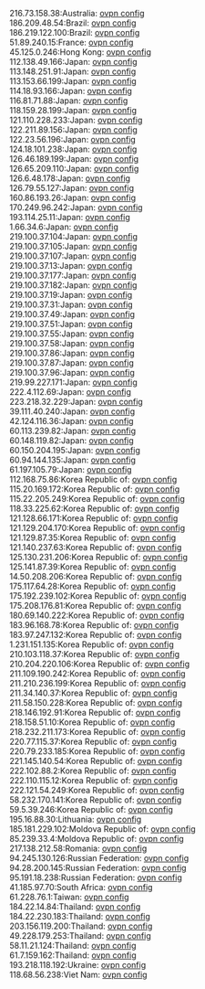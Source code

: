 216.73.158.38:Australia: [ovpn config](vpn/216_73_158_38.ovpn)  
186.209.48.54:Brazil: [ovpn config](vpn/186_209_48_54.ovpn)  
186.219.122.100:Brazil: [ovpn config](vpn/186_219_122_100.ovpn)  
51.89.240.15:France: [ovpn config](vpn/51_89_240_15.ovpn)  
45.125.0.246:Hong Kong: [ovpn config](vpn/45_125_0_246.ovpn)  
112.138.49.166:Japan: [ovpn config](vpn/112_138_49_166.ovpn)  
113.148.251.91:Japan: [ovpn config](vpn/113_148_251_91.ovpn)  
113.153.66.199:Japan: [ovpn config](vpn/113_153_66_199.ovpn)  
114.18.93.166:Japan: [ovpn config](vpn/114_18_93_166.ovpn)  
116.81.71.88:Japan: [ovpn config](vpn/116_81_71_88.ovpn)  
118.159.28.199:Japan: [ovpn config](vpn/118_159_28_199.ovpn)  
121.110.228.233:Japan: [ovpn config](vpn/121_110_228_233.ovpn)  
122.211.89.156:Japan: [ovpn config](vpn/122_211_89_156.ovpn)  
122.23.56.196:Japan: [ovpn config](vpn/122_23_56_196.ovpn)  
124.18.101.238:Japan: [ovpn config](vpn/124_18_101_238.ovpn)  
126.46.189.199:Japan: [ovpn config](vpn/126_46_189_199.ovpn)  
126.65.209.110:Japan: [ovpn config](vpn/126_65_209_110.ovpn)  
126.6.48.178:Japan: [ovpn config](vpn/126_6_48_178.ovpn)  
126.79.55.127:Japan: [ovpn config](vpn/126_79_55_127.ovpn)  
160.86.193.26:Japan: [ovpn config](vpn/160_86_193_26.ovpn)  
170.249.96.242:Japan: [ovpn config](vpn/170_249_96_242.ovpn)  
193.114.25.11:Japan: [ovpn config](vpn/193_114_25_11.ovpn)  
1.66.34.6:Japan: [ovpn config](vpn/1_66_34_6.ovpn)  
219.100.37.104:Japan: [ovpn config](vpn/219_100_37_104.ovpn)  
219.100.37.105:Japan: [ovpn config](vpn/219_100_37_105.ovpn)  
219.100.37.107:Japan: [ovpn config](vpn/219_100_37_107.ovpn)  
219.100.37.13:Japan: [ovpn config](vpn/219_100_37_13.ovpn)  
219.100.37.177:Japan: [ovpn config](vpn/219_100_37_177.ovpn)  
219.100.37.182:Japan: [ovpn config](vpn/219_100_37_182.ovpn)  
219.100.37.19:Japan: [ovpn config](vpn/219_100_37_19.ovpn)  
219.100.37.31:Japan: [ovpn config](vpn/219_100_37_31.ovpn)  
219.100.37.49:Japan: [ovpn config](vpn/219_100_37_49.ovpn)  
219.100.37.51:Japan: [ovpn config](vpn/219_100_37_51.ovpn)  
219.100.37.55:Japan: [ovpn config](vpn/219_100_37_55.ovpn)  
219.100.37.58:Japan: [ovpn config](vpn/219_100_37_58.ovpn)  
219.100.37.86:Japan: [ovpn config](vpn/219_100_37_86.ovpn)  
219.100.37.87:Japan: [ovpn config](vpn/219_100_37_87.ovpn)  
219.100.37.96:Japan: [ovpn config](vpn/219_100_37_96.ovpn)  
219.99.227.171:Japan: [ovpn config](vpn/219_99_227_171.ovpn)  
222.4.112.69:Japan: [ovpn config](vpn/222_4_112_69.ovpn)  
223.218.32.229:Japan: [ovpn config](vpn/223_218_32_229.ovpn)  
39.111.40.240:Japan: [ovpn config](vpn/39_111_40_240.ovpn)  
42.124.116.36:Japan: [ovpn config](vpn/42_124_116_36.ovpn)  
60.113.239.82:Japan: [ovpn config](vpn/60_113_239_82.ovpn)  
60.148.119.82:Japan: [ovpn config](vpn/60_148_119_82.ovpn)  
60.150.204.195:Japan: [ovpn config](vpn/60_150_204_195.ovpn)  
60.94.144.135:Japan: [ovpn config](vpn/60_94_144_135.ovpn)  
61.197.105.79:Japan: [ovpn config](vpn/61_197_105_79.ovpn)  
112.168.75.86:Korea Republic of: [ovpn config](vpn/112_168_75_86.ovpn)  
115.20.169.172:Korea Republic of: [ovpn config](vpn/115_20_169_172.ovpn)  
115.22.205.249:Korea Republic of: [ovpn config](vpn/115_22_205_249.ovpn)  
118.33.225.62:Korea Republic of: [ovpn config](vpn/118_33_225_62.ovpn)  
121.128.66.171:Korea Republic of: [ovpn config](vpn/121_128_66_171.ovpn)  
121.129.204.170:Korea Republic of: [ovpn config](vpn/121_129_204_170.ovpn)  
121.129.87.35:Korea Republic of: [ovpn config](vpn/121_129_87_35.ovpn)  
121.140.237.63:Korea Republic of: [ovpn config](vpn/121_140_237_63.ovpn)  
125.130.231.206:Korea Republic of: [ovpn config](vpn/125_130_231_206.ovpn)  
125.141.87.39:Korea Republic of: [ovpn config](vpn/125_141_87_39.ovpn)  
14.50.208.206:Korea Republic of: [ovpn config](vpn/14_50_208_206.ovpn)  
175.117.64.28:Korea Republic of: [ovpn config](vpn/175_117_64_28.ovpn)  
175.192.239.102:Korea Republic of: [ovpn config](vpn/175_192_239_102.ovpn)  
175.208.176.81:Korea Republic of: [ovpn config](vpn/175_208_176_81.ovpn)  
180.69.140.222:Korea Republic of: [ovpn config](vpn/180_69_140_222.ovpn)  
183.96.168.78:Korea Republic of: [ovpn config](vpn/183_96_168_78.ovpn)  
183.97.247.132:Korea Republic of: [ovpn config](vpn/183_97_247_132.ovpn)  
1.231.151.135:Korea Republic of: [ovpn config](vpn/1_231_151_135.ovpn)  
210.103.118.37:Korea Republic of: [ovpn config](vpn/210_103_118_37.ovpn)  
210.204.220.106:Korea Republic of: [ovpn config](vpn/210_204_220_106.ovpn)  
211.109.190.242:Korea Republic of: [ovpn config](vpn/211_109_190_242.ovpn)  
211.210.236.199:Korea Republic of: [ovpn config](vpn/211_210_236_199.ovpn)  
211.34.140.37:Korea Republic of: [ovpn config](vpn/211_34_140_37.ovpn)  
211.58.150.228:Korea Republic of: [ovpn config](vpn/211_58_150_228.ovpn)  
218.146.192.91:Korea Republic of: [ovpn config](vpn/218_146_192_91.ovpn)  
218.158.51.10:Korea Republic of: [ovpn config](vpn/218_158_51_10.ovpn)  
218.232.211.173:Korea Republic of: [ovpn config](vpn/218_232_211_173.ovpn)  
220.77.115.37:Korea Republic of: [ovpn config](vpn/220_77_115_37.ovpn)  
220.79.233.185:Korea Republic of: [ovpn config](vpn/220_79_233_185.ovpn)  
221.145.140.54:Korea Republic of: [ovpn config](vpn/221_145_140_54.ovpn)  
222.102.88.2:Korea Republic of: [ovpn config](vpn/222_102_88_2.ovpn)  
222.110.115.12:Korea Republic of: [ovpn config](vpn/222_110_115_12.ovpn)  
222.121.54.249:Korea Republic of: [ovpn config](vpn/222_121_54_249.ovpn)  
58.232.170.141:Korea Republic of: [ovpn config](vpn/58_232_170_141.ovpn)  
59.5.39.246:Korea Republic of: [ovpn config](vpn/59_5_39_246.ovpn)  
195.16.88.30:Lithuania: [ovpn config](vpn/195_16_88_30.ovpn)  
185.181.229.102:Moldova Republic of: [ovpn config](vpn/185_181_229_102.ovpn)  
85.239.33.4:Moldova Republic of: [ovpn config](vpn/85_239_33_4.ovpn)  
217.138.212.58:Romania: [ovpn config](vpn/217_138_212_58.ovpn)  
94.245.130.126:Russian Federation: [ovpn config](vpn/94_245_130_126.ovpn)  
94.28.200.145:Russian Federation: [ovpn config](vpn/94_28_200_145.ovpn)  
95.191.18.238:Russian Federation: [ovpn config](vpn/95_191_18_238.ovpn)  
41.185.97.70:South Africa: [ovpn config](vpn/41_185_97_70.ovpn)  
61.228.76.1:Taiwan: [ovpn config](vpn/61_228_76_1.ovpn)  
184.22.14.84:Thailand: [ovpn config](vpn/184_22_14_84.ovpn)  
184.22.230.183:Thailand: [ovpn config](vpn/184_22_230_183.ovpn)  
203.156.119.200:Thailand: [ovpn config](vpn/203_156_119_200.ovpn)  
49.228.179.253:Thailand: [ovpn config](vpn/49_228_179_253.ovpn)  
58.11.21.124:Thailand: [ovpn config](vpn/58_11_21_124.ovpn)  
61.7.159.162:Thailand: [ovpn config](vpn/61_7_159_162.ovpn)  
193.218.118.192:Ukraine: [ovpn config](vpn/193_218_118_192.ovpn)  
118.68.56.238:Viet Nam: [ovpn config](vpn/118_68_56_238.ovpn)  
